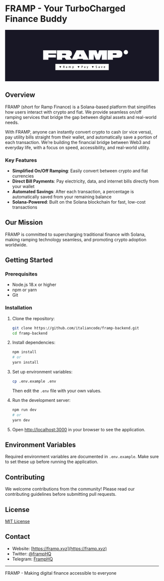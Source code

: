 # FRAMP - Your TurboCharged Finance Buddy

![FRAMP Logo](/public/framp_cover.jpg)

## Overview

FRAMP (short for Ramp Finance) is a Solana-based platform that simplifies how users interact with crypto and fiat. We provide seamless on/off ramping services that bridge the gap between digital assets and real-world needs.

With FRAMP, anyone can instantly convert crypto to cash (or vice versa), pay utility bills straight from their wallet, and automatically save a portion of each transaction. We’re building the financial bridge between Web3 and everyday life, with a focus on speed, accessibility, and real-world utility.

### Key Features

- **Simplified On/Off Ramping**: Easily convert between crypto and fiat currencies
- **Direct Bill Payments**: Pay electricity, data, and internet bills directly from your wallet
- **Automated Savings**: After each transaction, a percentage is automatically saved from your remaining balance
- **Solana-Powered**: Built on the Solana blockchain for fast, low-cost transactions

## Our Mission

FRAMP is committed to supercharging traditional finance with Solana, making ramping technology seamless, and promoting crypto adoption worldwide.

## Getting Started

### Prerequisites

- Node.js 18.x or higher
- npm or yarn
- Git

### Installation

1. Clone the repository:
   ```bash
   git clone https://github.com/italiancode/framp-backend.git
   cd framp-backend
   ```

2. Install dependencies:
   ```bash
   npm install
   # or
   yarn install
   ```

3. Set up environment variables:
   ```bash
   cp .env.example .env
   ```
   Then edit the `.env` file with your own values.

4. Run the development server:
   ```bash
   npm run dev
   # or
   yarn dev
   ```

5. Open [http://localhost:3000](http://localhost:3000) in your browser to see the application.

## Environment Variables

Required environment variables are documented in `.env.example`. Make sure to set these up before running the application.

## Contributing

We welcome contributions from the community! Please read our contributing guidelines before submitting pull requests.

## License

[MIT License](LICENSE)

## Contact

- Website: [https://framp.xyz](https://framp.xyz)
- Twitter: [@frampHQ](https://twitter.com/frampHQ)
- Telegram: [FrampHQ](https://t.me/FrampHQ)

---

FRAMP - Making digital finance accessible to everyone 
